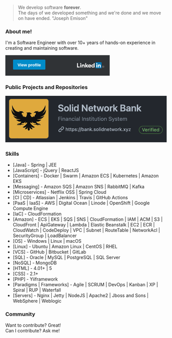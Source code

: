 >  We develop software **forever**. <br />
>  The days of we developed something and we're done and we move on have ended. "Joseph Emison"

### About me!

I'm a Software Engineer with over 10+ years of hands-on experience in creating and maintaining software.

[![Linkedin](./assets/linkedIn-profile.png)](https://www.linkedin.com/in/solidnetwork-xyz/)

### Public Projects and Repositories

[![Linkedin](./assets/organization.png)](https://github.com/solidnetwork-bank/)

### Skills

* [Java] - Spring | JEE
* [JavaScript] - jQuery | ReactJS
* [Containers] - Docker | Swarm | Amazon ECS | Kubernetes | Amazon EKS
* [Messaging] - Amazon SQS | Amazon SNS | RabbitMQ | Kafka
* [Microservices] - Netflix OSS | Spring Cloud
* [CI | CD] - Atlassian | Jenkins | Travis | GitHub Actions
* [PaaS | IaaS] - AWS | Digital Ocean | Linode | OpenShift | Google Compute Engine
* [IaC] - CloudFormation
* [Amazon] - ECS | EKS | SQS | SNS | CloudFormation | IAM | ACM | S3 | CloudFront |
             ApiGateway | Lambda | Elastic Beanstalk | EC2 | ECR | CloudWatch |
             CodeDeploy | VPC | Subnet | RouteTable | NetworkAcl | SecurityGroup |
             LoadBalancer
* [OS] - Windows | Linux | macOS 
* [Linux] - Ubuntu | Amazon Linux | CentOS | RHEL
* [VCS] - GitHub | Bitbucket | GitLab
* [SQL] - Oracle | MySQL | PostgreSQL | SQL Server
* [NoSQL] - MongoDB
* [HTML] -  4.01+ | 5
* [CSS] - 2.1+
* [PHP] - Yiiframework
* [Paradigms | Frameworks] - Agile | SCRUM | DevOps | Kanban | XP | Spiral | RUP | Waterfall
* [Servers] - Nginx | Jetty | NodeJS | Apache2 | Jboss and Sons | WebSphere | Weblogic


### Community

Want to contribute? Great! <br />
Can I contribute? Ask me!
